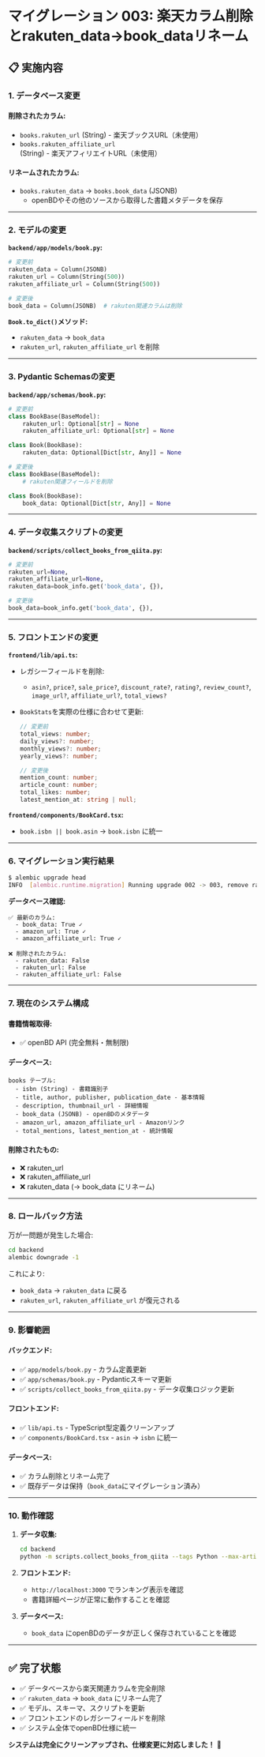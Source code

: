 # マイグレーション 003: 楽天カラム削除とrakuten_data→book_dataリネーム

## 📋 **実施内容**

### **1. データベース変更**

#### **削除されたカラム:**
- `books.rakuten_url` (String) - 楽天ブックスURL（未使用）
- `books.rakuten_affiliate_url` (String) - 楽天アフィリエイトURL（未使用）

#### **リネームされたカラム:**
- `books.rakuten_data` → `books.book_data` (JSONB)
  - openBDやその他のソースから取得した書籍メタデータを保存

---

### **2. モデルの変更**

**`backend/app/models/book.py`:**
```python
# 変更前
rakuten_data = Column(JSONB)
rakuten_url = Column(String(500))
rakuten_affiliate_url = Column(String(500))

# 変更後
book_data = Column(JSONB)  # rakuten関連カラムは削除
```

**`Book.to_dict()`メソッド:**
- `rakuten_data` → `book_data`
- `rakuten_url`, `rakuten_affiliate_url` を削除

---

### **3. Pydantic Schemasの変更**

**`backend/app/schemas/book.py`:**
```python
# 変更前
class BookBase(BaseModel):
    rakuten_url: Optional[str] = None
    rakuten_affiliate_url: Optional[str] = None

class Book(BookBase):
    rakuten_data: Optional[Dict[str, Any]] = None

# 変更後
class BookBase(BaseModel):
    # rakuten関連フィールドを削除

class Book(BookBase):
    book_data: Optional[Dict[str, Any]] = None
```

---

### **4. データ収集スクリプトの変更**

**`backend/scripts/collect_books_from_qiita.py`:**
```python
# 変更前
rakuten_url=None,
rakuten_affiliate_url=None,
rakuten_data=book_info.get('book_data', {}),

# 変更後
book_data=book_info.get('book_data', {}),
```

---

### **5. フロントエンドの変更**

**`frontend/lib/api.ts`:**
- レガシーフィールドを削除:
  - `asin?`, `price?`, `sale_price?`, `discount_rate?`, `rating?`, `review_count?`, `image_url?`, `affiliate_url?`, `total_views?`

- `BookStats`を実際の仕様に合わせて更新:
  ```typescript
  // 変更前
  total_views: number;
  daily_views?: number;
  monthly_views?: number;
  yearly_views?: number;

  // 変更後
  mention_count: number;
  article_count: number;
  total_likes: number;
  latest_mention_at: string | null;
  ```

**`frontend/components/BookCard.tsx`:**
- `book.isbn || book.asin` → `book.isbn` に統一

---

### **6. マイグレーション実行結果**

```bash
$ alembic upgrade head
INFO  [alembic.runtime.migration] Running upgrade 002 -> 003, remove rakuten columns and rename rakuten_data to book_data
```

**データベース確認:**
```
✅ 最新のカラム:
  - book_data: True ✓
  - amazon_url: True ✓
  - amazon_affiliate_url: True ✓

❌ 削除されたカラム:
  - rakuten_data: False
  - rakuten_url: False
  - rakuten_affiliate_url: False
```

---

### **7. 現在のシステム構成**

#### **書籍情報取得:**
- ✅ openBD API (完全無料・無制限)

#### **データベース:**
```
books テーブル:
  - isbn (String) - 書籍識別子
  - title, author, publisher, publication_date - 基本情報
  - description, thumbnail_url - 詳細情報
  - book_data (JSONB) - openBDのメタデータ
  - amazon_url, amazon_affiliate_url - Amazonリンク
  - total_mentions, latest_mention_at - 統計情報
```

#### **削除されたもの:**
- ❌ rakuten_url
- ❌ rakuten_affiliate_url
- ❌ rakuten_data (→ book_data にリネーム)

---

### **8. ロールバック方法**

万が一問題が発生した場合:
```bash
cd backend
alembic downgrade -1
```

これにより:
- `book_data` → `rakuten_data` に戻る
- `rakuten_url`, `rakuten_affiliate_url` が復元される

---

### **9. 影響範囲**

#### **バックエンド:**
- ✅ `app/models/book.py` - カラム定義更新
- ✅ `app/schemas/book.py` - Pydanticスキーマ更新
- ✅ `scripts/collect_books_from_qiita.py` - データ収集ロジック更新

#### **フロントエンド:**
- ✅ `lib/api.ts` - TypeScript型定義クリーンアップ
- ✅ `components/BookCard.tsx` - `asin` → `isbn` に統一

#### **データベース:**
- ✅ カラム削除とリネーム完了
- ✅ 既存データは保持（`book_data`にマイグレーション済み）

---

### **10. 動作確認**

1. **データ収集:**
   ```bash
   cd backend
   python -m scripts.collect_books_from_qiita --tags Python --max-articles 10
   ```

2. **フロントエンド:**
   - `http://localhost:3000` でランキング表示を確認
   - 書籍詳細ページが正常に動作することを確認

3. **データベース:**
   - `book_data` にopenBDのデータが正しく保存されていることを確認

---

## ✅ **完了状態**

- ✅ データベースから楽天関連カラムを完全削除
- ✅ `rakuten_data` → `book_data` にリネーム完了
- ✅ モデル、スキーマ、スクリプトを更新
- ✅ フロントエンドのレガシーフィールドを削除
- ✅ システム全体でopenBD仕様に統一

**システムは完全にクリーンアップされ、仕様変更に対応しました！** 🎉

